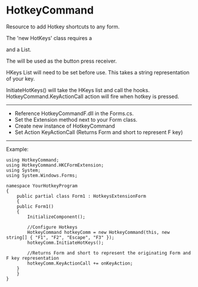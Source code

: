# HotkeyCommand
Resource to add Hotkey shortcuts to any form.

The 'new HotKeys' class requires a <Form> and a List<short>.

The <Form> will be used as the button press receiver.

HKeys List<short> will need to be set before use.
This takes a string representation of your key.

InitiateHotKeys() will take the HKeys list and call the hooks.
HotkeyCommand.KeyActionCall action will fire when hotkey is pressed.

________________________________________________________________

- Reference HotkeyCommandF.dll in the Forms.cs.
- Set the Extension method next to your Form class.
- Create new instance of HotkeyCommand
- Set Action KeyActionCall (Returns Form and short to represent F key)

________________________________________________________________

Example:

	using HotkeyCommand;
	using HotkeyCommand.HKCFormExtension;
	using System;
	using System.Windows.Forms;

	namespace YourHotkeyProgram
	{
	    public partial class Form1 : HotkeysExtensionForm
	    {
		public Form1()
		{
		    InitializeComponent();

		    //Configure Hotkeys
		    HotkeyCommand hotkeyComm = new HotkeyCommand(this, new string[] { "F1", "F2", "Escape", "F3" });
		    hotkeyComm.InitiateHotKeys();

		    //Returns Form and short to represent the originating Form and F key representation
		    hotkeyComm.KeyActionCall += onKeyAction;
		}
	    }
	}
